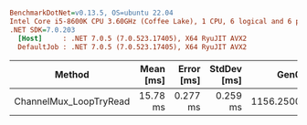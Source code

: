 ``` ini

BenchmarkDotNet=v0.13.5, OS=ubuntu 22.04
Intel Core i5-8600K CPU 3.60GHz (Coffee Lake), 1 CPU, 6 logical and 6 physical cores
.NET SDK=7.0.203
  [Host]     : .NET 7.0.5 (7.0.523.17405), X64 RyuJIT AVX2
  DefaultJob : .NET 7.0.5 (7.0.523.17405), X64 RyuJIT AVX2


```
|                 Method | Mean [ms] | Error [ms] | StdDev [ms] |      Gen0 |     Gen1 |     Gen2 | Allocated [B] |
|----------------------- |----------:|-----------:|------------:|----------:|---------:|---------:|--------------:|
| ChannelMux_LoopTryRead |  15.78 ms |   0.277 ms |    0.259 ms | 1156.2500 | 906.2500 | 875.0000 |     8024367 B |
